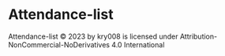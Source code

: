 # Attendance-list

Attendance-list © 2023 by kry008 is licensed under Attribution-NonCommercial-NoDerivatives 4.0 International 